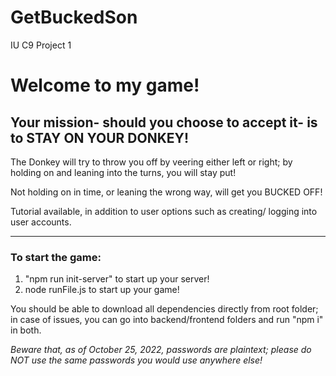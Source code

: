 # GetBuckedSon
IU C9 Project 1

# Welcome to my game!
## Your mission- should you choose to accept it- is to **STAY ON YOUR DONKEY!**

The Donkey will try to throw you off by veering either left or right;
by holding on and leaning into the turns, you will stay put!

Not holding on in time, or leaning the wrong way, will get you BUCKED OFF!

Tutorial available, in addition to user options such as creating/ logging into user accounts.

---

### To start the game:
1. "npm run init-server" to start up your server!
2. node runFile.js to start up your game!

You should be able to download all dependencies directly from root folder; in case of issues, you can go into backend/frontend folders and run "npm i" in both.

*Beware that, as of October 25, 2022, passwords are plaintext; please do NOT use the same passwords you would use anywhere else!*